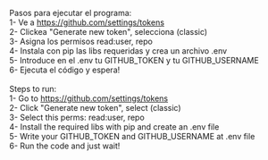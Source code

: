 Pasos para ejecutar el programa: <br />
1- Ve a https://github.com/settings/tokens <br />
2- Clickea "Generate new token", selecciona (classic) <br />
3- Asigna los permisos read:user, repo <br />
4- Instala con pip las libs requeridas y crea un archivo .env <br />
5- Introduce en el .env tu GITHUB_TOKEN y tu GITHUB_USERNAME <br />
6- Ejecuta el código y espera! <br />
<br />
Steps to run: <br />
1- Go to https://github.com/settings/tokens <br />
2- Click "Generate new token", select (classic) <br />
3- Select this perms: read:user, repo <br />
4- Install the required libs with pip and create an .env file <br />
5- Write your GITHUB_TOKEN and GITHUB_USERNAME at .env file <br />
6- Run the code and just wait! <br />
